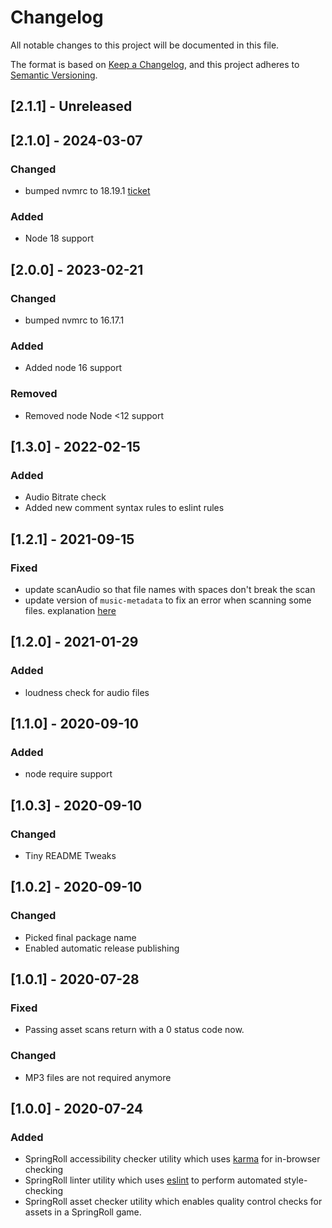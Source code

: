 # Changelog
All notable changes to this project will be documented in this file.

The format is based on [Keep a Changelog](https://keepachangelog.com/en/1.0.0/),
and this project adheres to [Semantic Versioning](https://semver.org/spec/v2.0.0.html).

## [2.1.1] - Unreleased

## [2.1.0] - 2024-03-07

### Changed

- bumped nvmrc to 18.19.1 [ticket](https://www.pivotaltracker.com/story/show/186235180)

### Added

- Node 18 support


## [2.0.0] - 2023-02-21

### Changed

- bumped nvmrc to 16.17.1

### Added

- Added node 16 support

### Removed

 - Removed node Node <12 support 

 ## [1.3.0] - 2022-02-15

### Added

- Audio Bitrate check
- Added new comment syntax rules to eslint rules

## [1.2.1] - 2021-09-15

### Fixed

- update scanAudio so that file names with spaces don't break the scan
- update version of `music-metadata` to fix an error when scanning some files. explanation [here](https://github.com/Borewit/music-metadata/issues/856)


## [1.2.0] - 2021-01-29

### Added

- loudness check for audio files

## [1.1.0] - 2020-09-10
### Added

- node require support

## [1.0.3] - 2020-09-10

### Changed

- Tiny README Tweaks

## [1.0.2] - 2020-09-10

### Changed

- Picked final package name
- Enabled automatic release publishing

## [1.0.1] - 2020-07-28

### Fixed

- Passing asset scans return with a 0 status code now.

### Changed

- MP3 files are not required anymore

## [1.0.0] - 2020-07-24

### Added

- SpringRoll accessibility checker utility which uses [karma](https://karma-runner.github.io/4.0/index.html)
  for in-browser checking
- SpringRoll linter utility which uses [eslint](https://eslint.org/) to perform automated style-checking
- SpringRoll asset checker utility which enables quality control checks for assets in a SpringRoll game.
